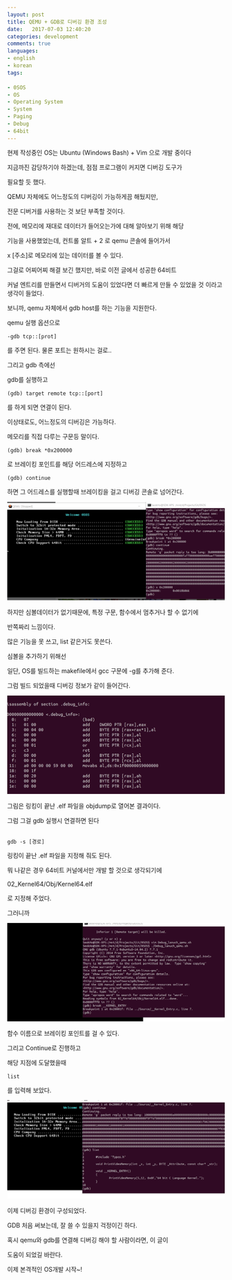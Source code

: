 ```yaml
---
layout: post
title: QEMU + GDB로 디버깅 환경 조성
date:   2017-07-03 12:40:20		
categories: development
comments: true
languages:
- english
- korean
tags:

- 0SOS
- OS
- Operating System
- System
- Paging
- Debug
- 64bit
---		
```


현제 작성중인 OS는 Ubuntu (Windows Bash) + Vim 으로 개발 중이다

지금까진 감당하기야 하겠는데, 점점 프로그램이 커지면 디버깅 도구가

필요할 듯 했다.

QEMU 자체에도 어느정도의 디버깅이 가능하게끔 해뒀지만,

전문 디버거를 사용하는 것 보단 부족할 것이다.

전에, 메모리에 재대로 데이터가 들어오는가에 대해 알아보기 위해 해당

기능을 사용했었는데, 컨트롤 알트 + 2 로 qemu 콘솔에 들어가서

x [주소]로 메모리에 있는 데이터를 볼 수 있다.

그걸로 어찌어찌 해결 보긴 했지만, 바로 이전 글에서 성공한 64비트

커널 엔트리를 만들면서 디버거의 도움이 있었다면 더 빠르게 만들 수 있었을 것 이라고 생각이 들었다.

보니까, qemu 자체에서 gdb host를 하는 기능을 지원한다.

qemu 실행 옵션으로 

```
-gdb tcp::[prot]
```
를 주면 된다. 물론 포트는 원하시는 걸로..

그리고 gdb 측에선 

gdb를 실행하고

```
(gdb) target remote tcp::[port]
```
를 하게 되면 연결이 된다.

이상태로도, 어느정도의 디버깅은 가능하다.

메모리를 직접 다루는 구문등 말이다.

```
(gdb) break *0x200000
```
로 브레이킹 포인트를 해당 어드레스에 지정하고
```
(gdb) continue
```
하면 그 어드레스를 실행할때 브레이킹을 걸고 디버깅 콘솔로 넘어간다.

![memory](/uploads/2017-07-03/OS/AddressBreaking.png)



하지만 심볼데이터가 없기때문에, 특정 구문, 함수에서 멈추거나 할 수 없기에

반쪽짜리 느낌이다.

많은 기능을 못 쓰고, list 같은거도 못쓴다.

심볼을 추가하기 위해선

일단, OS를 빌드하는 makefile에서 gcc 구문에 -g를 추가해 준다.

그럼 빌드 되었을때 디버깅 정보가 같이 들어간다.

![debuging](/uploads/2017-07-03/OS/DebugInfo.png)

그림은 링킹이 끝난 .elf 파일을 objdump로 열어본 결과이다.

그럼 그걸 gdb 실행시 연결하면 된다

```

gdb -s [경로]

```

링킹이 끝난 .elf 파일을 지정해 줘도 된다.

뭐 나같은 경우 64비트 커널에서만 개발 할 것으로 생각되기에 

02_Kernel64/Obj/Kernel64.elf

로 지정해 주었다.

그러니까 

![잘 됨](/uploads/2017-07-03/OS/64BitKErnelSymble.png)

함수 이름으로 브레이킹 포인트를 걸 수 있다.

그리고 Continue로 진행하고 

해당 지점에 도달했을때

```
list

```
를 입력해 보았다.

![역시아주 잘 댐](/uploads/2017-07-03/OS/GDBList.png)


이제 디버깅 환경이 구성되었다.

GDB 처음 써보는데, 잘 쓸 수 있을지 걱정이긴 하다.

혹시 qemu와 gdb를 연결해 디버깅 해야 할 사람이라면, 이 글이

도움이 되었길 바란다.

이제 본격적인 OS개발 시작~!
